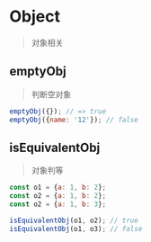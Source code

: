 # Object

> 对象相关

## emptyObj

> 判断空对象

```js
emptyObj({}); // => true
emptyObj({name: '12'}); // false
```

## isEquivalentObj

> 对象判等

```js
const o1 = {a: 1, b: 2};
const o2 = {a: 1, b: 2};
const o2 = {a: 1, b: 3};

isEquivalentObj(o1, o2); // true
isEquivalentObj(o1, o3); // false
```